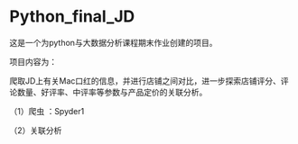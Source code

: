 # Python_final_JD

这是一个为python与大数据分析课程期末作业创建的项目。

项目内容为：

爬取JD上有关Mac口红的信息，并进行店铺之间对比，进一步探索店铺评分、评论数量、好评率、中评率等参数与产品定价的关联分析。


（1）爬虫 ：Spyder1

（2）关联分析

